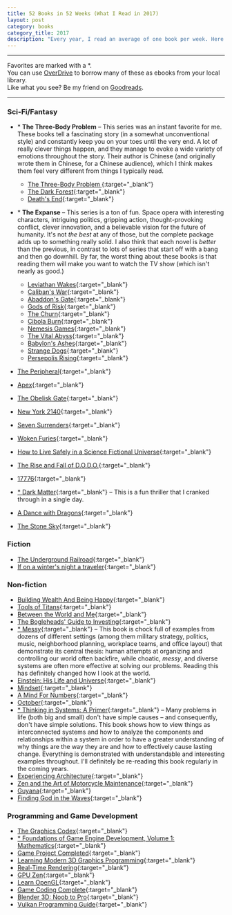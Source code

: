 ```yaml
---
title: 52 Books in 52 Weeks (What I Read in 2017)
layout: post
category: books
category_title: 2017
description: "Every year, I read an average of one book per week. Here's what I read in 2017:"
---
```


---------------

Favorites are marked with a *.  
You can use [OverDrive](https://www.overdrive.com/) to borrow many of these as ebooks from your local library.  
Like what you see? Be my friend on [Goodreads](https://www.goodreads.com/michaelfairley).  

--------------

### Sci-Fi/Fantasy

- \* **The Three-Body Problem** – This series was an instant favorite for me. These books tell a fascinating story (in a somewhat unconventional style) and constantly keep you on your toes until the very end. A lot of really clever things happen, and they manage to evoke a wide variety of emotions throughout the story. Their author is Chinese (and originally wrote them in Chinese, for a Chinese audience), which I think makes them feel very different from things I typically read.
  - [The Three-Body Problem ](https://smile.amazon.com/Three-Body-Problem-Remembrance-Earths-Past-ebook/dp/B00IQO403K?tag=yelriaf-20){:target="_blank"}
  - [The Dark Forest](https://smile.amazon.com/Dark-Forest-Remembrance-Earths-Past-ebook/dp/B00R13OYU6?tag=yelriaf-20){:target="_blank"}
  - [Death's End](https://smile.amazon.com/Deaths-End-Remembrance-Earths-Past-ebook/dp/B00WDVKZY0?tag=yelriaf-20){:target="_blank"}

- \* **The Expanse** – This series is a ton of fun. Space opera with interesting characters, intriguing politics, gripping action, thought-provoking conflict, clever innovation, and a believable vision for the future of humanity. It's not _the best_ at any of those, but the complete package adds up to something really solid. I also think that each novel is _better_ than the previous, in contrast to lots of series that start off with a bang and then go downhill. By far, the worst thing about these books is that reading them will make you want to watch the TV show (which isn't nearly as good.)
  - [Leviathan Wakes](https://smile.amazon.com/Leviathan-Wakes-Expanse-Book-1-ebook/dp/B0047Y171G?tag=yelriaf-20){:target="_blank"}
  - [Caliban's War](https://smile.amazon.com/Calibans-War-Expanse-Book-2-ebook/dp/B005SCRR1A?tag=yelriaf-20){:target="_blank"}
  - [Abaddon's Gate](https://smile.amazon.com/Abaddons-Gate-Expanse-Book-3-ebook/dp/B00A2DZMYE?tag=yelriaf-20){:target="_blank"}
  - [Gods of Risk](https://smile.amazon.com/Gods-Risk-Expanse-Novella-ebook/dp/B008CJ241O?tag=yelriaf-20){:target="_blank"}
  - [The Churn](https://smile.amazon.com/Churn-Expanse-Novella-ebook/dp/B00I82884W?tag=yelriaf-20){:target="_blank"}
  - [Cibola Burn](https://smile.amazon.com/Cibola-Burn-Expanse-Book-4-ebook/dp/B00FPQA4F0?tag=yelriaf-20){:target="_blank"}
  - [Nemesis Games](https://smile.amazon.com/Nemesis-Games-Expanse-James-Corey-ebook/dp/B00O7X626W?tag=yelriaf-20){:target="_blank"}
  - [The Vital Abyss](https://smile.amazon.com/Vital-Abyss-Expanse-Novella-ebook/dp/B015NRKNS8?tag=yelriaf-20){:target="_blank"}
  - [Babylon's Ashes](https://smile.amazon.com/Babylons-Ashes-Expanse-James-Corey-ebook/dp/B018S2773Y?tag=yelriaf-20){:target="_blank"}
  - [Strange Dogs](https://smile.amazon.com/Strange-Dogs-Expanse-Novella-ebook/dp/B06ZZ1MKW8?tag=yelriaf-20){:target="_blank"}
  - [Persepolis Rising](https://smile.amazon.com/Persepolis-Rising-Expanse-James-Corey-ebook/dp/B06XKN9G27?tag=yelriaf-20){:target="_blank"}


- [The Peripheral](https://smile.amazon.com/Peripheral-William-Gibson-ebook/dp/B00INIXKV2?tag=yelriaf-20){:target="_blank"}
- [Apex](https://smile.amazon.com/Apex-Nexus-Trilogy-Book-Arc-ebook/dp/B00K4BA758?tag=yelriaf-20){:target="_blank"}
- [The Obelisk Gate](https://smile.amazon.com/Obelisk-Gate-Broken-Earth-Book-ebook/dp/B01922I1GG?tag=yelriaf-20){:target="_blank"}
- [New York 2140](https://smile.amazon.com/New-York-2140-Stanley-Robinson-ebook/dp/B01KT7YTO6?tag=yelriaf-20){:target="_blank"}
- [Seven Surrenders](https://smile.amazon.com/Seven-Surrenders-Book-Terra-Ignota-ebook/dp/B01FQQ43QO?tag=yelriaf-20){:target="_blank"}
- [Woken Furies](https://smile.amazon.com/Woken-Furies-Takeshi-Kovacs-Novels-ebook/dp/B000FCKDKU?tag=yelriaf-20){:target="_blank"}
- [How to Live Safely in a Science Fictional Universe](https://smile.amazon.com/Live-Safely-Science-Fictional-Universe-ebook/dp/B003V1WXIW?tag=yelriaf-20){:target="_blank"}
- [The Rise and Fall of D.O.D.O.](https://smile.amazon.com/Rise-Fall-D-D-Novel-ebook/dp/B01M0HPHR6?tag=yelriaf-20){:target="_blank"}
- [17776](https://www.sbnation.com/a/17776-football){:target="_blank"}
- [* Dark Matter](https://smile.amazon.com/Dark-Matter-Novel-Blake-Crouch-ebook/dp/B0180T0IUY?tag=yelriaf-20){:target="_blank"} – This is a fun thriller that I cranked through in a single day.
- [A Dance with Dragons](https://smile.amazon.com/Dance-Dragons-Song-Fire-Book-ebook/dp/B003YL4LYI?tag=yelriaf-20){:target="_blank"}
- [The Stone Sky](https://smile.amazon.com/Stone-Sky-Broken-Earth-ebook/dp/B01N7EQOFA?tag=yelriaf-20){:target="_blank"}

### Fiction
- [The Underground Railroad](https://smile.amazon.com/Underground-Railroad-Pulitzer-Winner-National-ebook/dp/B01A4ATV0A?tag=yelriaf-20){:target="_blank"}
- [If on a winter's night a traveler](https://smile.amazon.com/winters-night-traveler-Italo-Calvino-ebook/dp/B00ALJH63O?tag=yelriaf-20){:target="_blank"}


### Non-fiction
- [Building Wealth And Being Happy](https://smile.amazon.com/Building-Wealth-Being-Happy-Independence-ebook/dp/B01MXRXM1A?tag=yelriaf-20){:target="_blank"}
- [Tools of Titans](https://smile.amazon.com/Tools-Titans-Billionaires-World-Class-Performers-ebook/dp/B01HSMRWNU?tag=yelriaf-20){:target="_blank"}
- [Between the World and Me](https://smile.amazon.com/Between-World-Me-Ta-Nehisi-Coates-ebook/dp/B00SEFAIRI?tag=yelriaf-20){:target="_blank"}
- [The Bogleheads' Guide to Investing](https://smile.amazon.com/Bogleheads-Guide-Investing-Taylor-Larimore-ebook/dp/B00JUV01RW?tag=yelriaf-20){:target="_blank"}
- [* Messy](https://smile.amazon.com/Messy-Power-Disorder-Transform-Lives-ebook/dp/B01BD1SU2E?tag=yelriaf-20){:target="_blank"} – This book is chock full of examples from dozens of different settings (among them military strategy, politics, music, neighborhood planning, workplace teams, and office layout) that demonstrate its central thesis: human attempts at organizing and controlling our world often backfire, while choatic, _messy_, and diverse systems are often more effective at solving our problems. Reading this has definitely changed how I look at the world.
- [Einstein: His Life and Universe](https://smile.amazon.com/Einstein-Life-Universe-Walter-Isaacson-ebook/dp/B000PC0S0K?tag=yelriaf-20){:target="_blank"}
- [Mindset](https://smile.amazon.com/Mindset-Psychology-Carol-S-Dweck-ebook/dp/B000FCKPHG?tag=yelriaf-20){:target="_blank"}
- [A Mind For Numbers](https://smile.amazon.com/Mind-Numbers-Science-Flunked-Algebra-ebook/dp/B00G3L19ZU?tag=yelriaf-20){:target="_blank"}
- [October](https://smile.amazon.com/October-Russian-Revolution-China-Miéville-ebook/dp/B01KE3VM9A?tag=yelriaf-20){:target="_blank"}
- [* Thinking in Systems: A Primer](https://smile.amazon.com/Thinking-Systems-Donella-H-Meadows/dp/1603580557?tag=yelriaf-20){:target="_blank"} – Many problems in life (both big and small) don't have simple causes – and consequently, don't have simple solutions. This book shows how to view things as interconnected systems and how to analyze the components and relationships within a system in order to have a greater understanding of why things are the way they are and how to effectively cause lasting change. Everything is demonstrated with understandable and interesting examples throughout. I'll definitely be re-reading this book regularly in the coming years.
- [Experiencing Architecture](https://smile.amazon.com/Experiencing-Architecture-Steen-Eiler-Rasmussen/dp/0262680025?tag=yelriaf-20){:target="_blank"}
- [Zen and the Art of Motorcycle Maintenance](https://smile.amazon.com/Zen-Art-Motorcycle-Maintenance-Inquiry-ebook/dp/B0026772N8?tag=yelriaf-20){:target="_blank"}
- [Guyana](https://smile.amazon.com/Guyana-Enchantment-Second-Marion-Morrison/dp/0516223771?tag=yelriaf-20){:target="_blank"}
- [Finding God in the Waves](https://smile.amazon.com/Finding-God-Waves-Through-Science-ebook/dp/B01A4B1QIY?tag=yelriaf-20){:target="_blank"}


### Programming and Game Development
- [The Graphics Codex](http://graphicscodex.com/){:target="_blank"}
- [* Foundations of Game Engine Development, Volume 1: Mathematics](https://smile.amazon.com/Foundations-Game-Engine-Development-Mathematics/dp/0985811749?tag=yelriaf-20){:target="_blank"}
- [Game Project Completed](https://smile.amazon.com/Game-Project-Completed-Successful-Developers-ebook/dp/B00INF6MGA?tag=yelriaf-20){:target="_blank"}
- [Learning Modern 3D Graphics Programming](https://paroj.github.io/gltut/){:target="_blank"}
- [Real-Time Rendering](https://smile.amazon.com/Real-Time-Rendering-Third-Tomas-Akenine-Mo¨ller-ebook/dp/B007COYODQ?tag=yelriaf-20){:target="_blank"}
- [GPU Zen](https://smile.amazon.com/GPU-Zen-Advanced-Rendering-Techniques-ebook/dp/B0711SD1DW?tag=yelriaf-20){:target="_blank"}
- [Learn OpenGL](https://learnopengl.com/){:target="_blank"}
- [Game Coding Complete](https://smile.amazon.com/Game-Coding-Complete-Fourth-McShaffry/dp/1133776574?tag=yelriaf-20){:target="_blank"}
- [Blender 3D: Noob to Pro](https://en.wikibooks.org/wiki/Blender_3D:_Noob_to_Pro){:target="_blank"}
- [Vulkan Programming Guide](https://smile.amazon.com/Vulkan-Programming-Guide-Official-Learning-ebook/dp/B01MXGZR73?tag=yelriaf-20){:target="_blank"}
